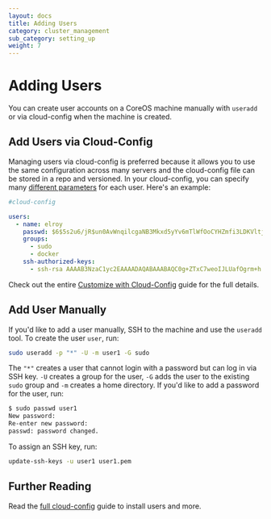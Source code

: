 ```yaml
---
layout: docs
title: Adding Users
category: cluster_management
sub_category: setting_up
weight: 7
---
```


# Adding Users

You can create user accounts on a CoreOS machine manually with `useradd` or via cloud-config when the machine is created.

## Add Users via Cloud-Config

Managing users via cloud-config is preferred because it allows you to use the same configuration across many servers and the cloud-config file can be stored in a repo and versioned. In your cloud-config, you can specify many [different parameters]({{site.baseurl}}/docs/cluster-management/setup/cloudinit-cloud-config/#users) for each user. Here's an example:

```yaml
#cloud-config

users:
  - name: elroy
    passwd: $6$5s2u6/jR$un0AvWnqilcgaNB3Mkxd5yYv6mTlWfOoCYHZmfi3LDKVltj.E8XNKEcwWm...
    groups:
      - sudo
      - docker
    ssh-authorized-keys:
      - ssh-rsa AAAAB3NzaC1yc2EAAAADAQABAAABAQC0g+ZTxC7weoIJLUafOgrm+h...
```

Check out the entire [Customize with Cloud-Config]({{site.baseurl}}/docs/cluster-management/setup/cloudinit-cloud-config/) guide for the full details.

## Add User Manually

If you'd like to add a user manually, SSH to the machine and use the `useradd` tool. To create the user `user`, run:

```sh
sudo useradd -p "*" -U -m user1 -G sudo
```

The `"*"` creates a user that cannot login with a password but can log in via SSH key. `-U` creates a group for the user, `-G` adds the user to the existing `sudo` group and `-m` creates a home directory. If you'd like to add a password for the user, run:

```sh
$ sudo passwd user1
New password: 
Re-enter new password: 
passwd: password changed.
```

To assign an SSH key, run:

```sh
update-ssh-keys -u user1 user1.pem
```

## Further Reading

Read the [full cloud-config]({{site.baseurl}}/docs/cluster-management/setup/cloudinit-cloud-config/) guide to install users and more.
